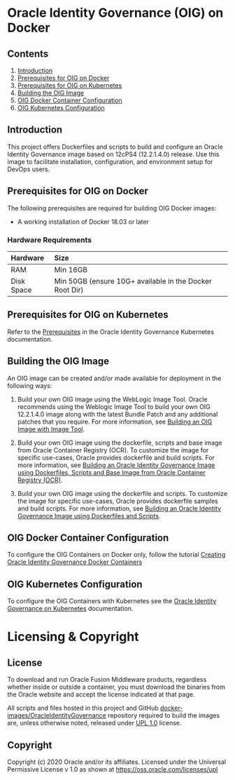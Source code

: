 Oracle Identity Governance (OIG) on Docker
==========================================


## Contents

1. [Introduction](#introduction)
2. [Prerequisites for OIG on Docker](#prerequisites-for-oig-on-docker)
3. [Prerequisites for OIG on Kubernetes](#prerequisites-for-oig-on-kubernetes)
4. [Building the OIG Image](#building-the-oig-image)
5. [OIG Docker Container Configuration](#oig-docker-container-configuration)
6. [OIG Kubernetes Configuration](#oig-kubernetes-configuration)

## Introduction

This project offers Dockerfiles and scripts to build and configure an Oracle Identity Governance image based on 12cPS4 (12.2.1.4.0) release.
Use this image to facilitate installation, configuration, and environment setup for DevOps users. 

## Prerequisites for OIG on Docker

The following prerequisites are required for building OIG Docker images:

* A working installation of Docker 18.03 or later

### Hardware Requirements

| Hardware  | Size                                                      |
| :-------- | :---------------------------------------------------------|
| RAM       | Min 16GB                                                  |
| Disk Space| Min 50GB (ensure 10G+ available in the Docker Root Dir)   |

## Prerequisites for OIG on Kubernetes

Refer to the [Prerequisites](https://oracle.github.io/fmw-kubernetes/oig/prerequisites) in the Oracle Identity Governance Kubernetes documentation.

## Building the OIG Image

An OIG image can be created and/or made available for deployment in the following ways:

1. Build your own OIG image using the WebLogic Image Tool. Oracle recommends using the Weblogic Image Tool to build your own OIG 12.2.1.4.0 image along with the latest Bundle Patch and any additional patches that you require. For more information, see [Building an OIG Image with Image Tool](imagetool/12.2.1.4.0).

1. Build your own OIG image using the dockerfile, scripts and base image from Oracle Container Registry (OCR). To customize the image for specific use-cases, Oracle provides dockerfile and build scripts. For more information, see [Building an Oracle Identity Governance Image using Dockerfiles, Scripts and Base Image from Oracle Container Registry (OCR)](dockerfiles/12.2.1.4.0/README-OCR-Base.md).

1. Build your own OIG image using the dockerfile and scripts. To customize the image for specific use-cases, Oracle provides dockerfile samples and build scripts. For more information, see [Building an Oracle Identity Governance Image using Dockerfiles and Scripts](dockerfiles/12.2.1.4.0).

## OIG Docker Container Configuration
 
To configure the OIG Containers on Docker only, follow the tutorial [Creating Oracle Identity Governance Docker Containers](https://docs.oracle.com/en/middleware/idm/identity-governance/12.2.1.4/tutorial-oig-docker/)

## OIG Kubernetes Configuration

To configure the OIG Containers with Kubernetes see the [Oracle Identity Governance on Kubernetes](https://oracle.github.io/fmw-kubernetes/oig/) documentation.
  
# Licensing & Copyright

## License
To download and run Oracle Fusion Middleware products, regardless whether inside or outside a container, you must download the binaries from the Oracle website and accept the license indicated at that page.

All scripts and files hosted in this project and GitHub [docker-images/OracleIdentityGovernance](./) repository required to build the images are, unless otherwise noted, released under [UPL 1.0](https://oss.oracle.com/licenses/upl/) license.

## Copyright
Copyright (c) 2020 Oracle and/or its affiliates.
Licensed under the Universal Permissive License v 1.0 as shown at https://oss.oracle.com/licenses/upl

	
	
